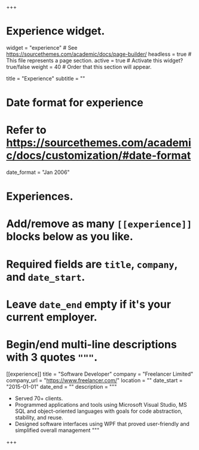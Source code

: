+++
# Experience widget.
widget = "experience"  # See https://sourcethemes.com/academic/docs/page-builder/
headless = true  # This file represents a page section.
active = true  # Activate this widget? true/false
weight = 40  # Order that this section will appear.

title = "Experience"
subtitle = ""

# Date format for experience
#   Refer to https://sourcethemes.com/academic/docs/customization/#date-format
date_format = "Jan 2006"

# Experiences.
#   Add/remove as many `[[experience]]` blocks below as you like.
#   Required fields are `title`, `company`, and `date_start`.
#   Leave `date_end` empty if it's your current employer.
#   Begin/end multi-line descriptions with 3 quotes `"""`.
[[experience]]
  title = "Software Developer"
  company = "Freelancer Limited"
  company_url = "https://www.freelancer.com/"
  location = ""
  date_start = "2015-01-01"
  date_end = ""
  description = """

  - Served 70+ clients.
  - Programmed applications and tools using Microsoft Visual Studio, MS SQL and object-oriented languages with goals for code abstraction, stability, and reuse. 
  - Designed software interfaces using WPF that proved user-friendly and simplified overall management
      """

+++
